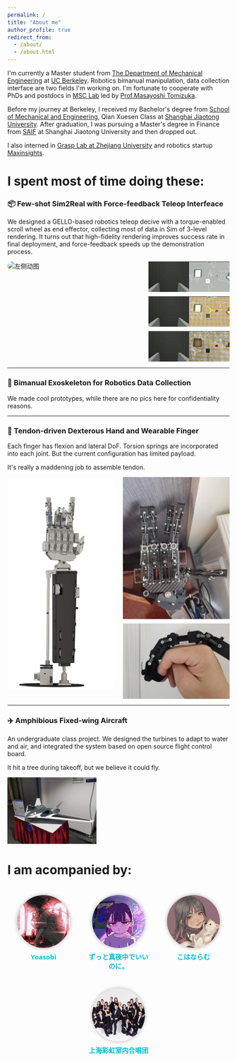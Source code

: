 ```yaml
---
permalink: /
title: "About me"
author_profile: true
redirect_from: 
  - /about/
  - /about.html
---
```


I'm currently a Master student from  [The Department of Mechanical Engineering](https://me.berkeley.edu/) at [UC Berkeley](https://www.berkeley.edu/). Robotics bimanual manipulation, data collection interface are two fields I'm working on. I'm fortunate to cooperate with PhDs and postdocs in [MSC Lab](https://msc.berkeley.edu/) led by [Prof.Masayoshi Tomizuka](https://me.berkeley.edu/people/masayoshi-tomizuka/).

Before my journey at Berkeley, I received my Bachelor's degree from [School of Mechanical and Engineering](https://me.sjtu.edu.cn/), Qian Xuesen Class at [Shanghai Jiaotong University](https://www.sjtu.edu.cn/). After graduation, I was pursuing a Master's degree in Finance from [SAIF](https://www.saif.sjtu.edu.cn/) at Shanghai Jiaotong University and then dropped out.

I also interned in [Grasp Lab at Zhejiang University](https://grasplab2022.github.io/) and robotics startup [Maxinsights](https://www.maxinsights.ai/).

I spent most of time doing these:
======

### 📦 Few-shot Sim2Real with Force-feedback Teleop Interfeace

We designed a GELLO-based robotics teleop decive with a torque-enabled scroll wheel as end effector, collecting most of data in Sim of 3-level rendering.
It turns out that high-fidelity rendering improves success rate in final deployment, and force-feedback speeds up the demonstration process.
<style>
.flex-container {
  display: flex;
  justify-content: center;
  align-items: flex-start;
  gap: 20px;
}

.left-image {
  display: flex;
  align-items: center; /* 垂直居中 */
  justify-content: center;
  height: 100%; /* 必要时可手动指定为固定高度 */
}

.left-image img {
  width: 500px; /* ← 你想要的放大比例，可改为 600px 等 */
  max-width: 100%;
  height: auto;
  border-radius: 10px; /* 可选：加点圆角美观些 */
}


.right-column {
  display: flex;
  flex-direction: column;
  gap: 10px;
}

.right-column img {
  width: 300px;
  height: auto;
}
</style>

<div class="flex-container">
  <div class="left-image">
    <img src="/images/sim_collection.gif" alt="左侧动图">
  </div>
  <div class="right-column">
    <img src="/images/render1.gif" alt="右上动图">
    <img src="/images/render2.gif" alt="右中动图">
    <img src="/images/render3.gif" alt="右下动图">
  </div>
</div>

-----

### 🦾 Bimanual Exoskeleton for Robotics Data Collection

We made cool prototypes, while there are no pics here for confidentiality reasons.

-----


### 🤖 Tendon-driven Dexterous Hand and Wearable Finger

Each finger has flexion and lateral DoF. Torsion springs are incorporated into each joint. But the current configuration has limited payload.

It's really a maddening job to assemble tendon.

<style>
.flex-container {
  display: flex;
  justify-content: center;
  align-items: flex-start;
  gap: 20px;
}

.left-image {
  display: flex;
  align-items: center; /* 垂直居中 */
  justify-content: center;
  height: 100%; /* 必要时可手动指定为固定高度 */
}

.left-image img {
  width: 300px; /* ← 你想要的放大比例，可改为 600px 等 */
  max-width: 100%;
  height: auto;
  border-radius: 10px; /* 可选：加点圆角美观些 */
}


.right-column {
  display: flex;
  flex-direction: column;
  gap: 10px;
}

.right-column img {
  width: 300px;
  height: auto;
}
</style>

<div class="flex-container">
  <div class="left-image">
    <img src="/images/hand_CAD.png">
  </div>
  <div class="right-column">
    <img src="/images/hand_act.png">
    <img src="/images/wearable_finger.png">
  </div>
</div>


---

### ✈️ Amphibious Fixed-wing Aircraft

An undergraduate class project. We designed the turbines to adapt to water and air, and integrated the system based on open source flight control board. 

It hit a tree during takeoff, but we believe it could fly.

<img src="/images/plane.png" width="40%">

I am acompanied by:
======

<style>
.band-section {
  text-align: center;
  margin-top: 40px;
  font-family: 'Segoe UI', 'Helvetica Neue', sans-serif;
}

.band-row {
  display: flex;
  justify-content: center;
  gap: 40px;
  flex-wrap: wrap;
}

.band-item {
  max-width: 140px;
  display: flex;
  flex-direction: column;
  align-items: center;
}

.band-item img {
  width: 120px;
  height: 120px;
  object-fit: cover;       /* 裁剪多余，确保一致大小 */
  border-radius: 50%;      /* 圆形头像 */
  box-shadow: 0 0 10px rgba(0,0,0,0.3);
  margin-bottom: 10px;
}

.band-caption a {
  font-weight: 600;
  font-size: 15px;
  color: #00bcd4;  /* 清新蓝 */
  text-decoration: none;
  line-height: 1.4;
}

.band-caption a:hover {
  text-decoration: underline;
}
</style>


<div class="band-section">
  <div class="band-row">
    <div class="band-item">
      <img src="/images/yoasobi.png" alt="Band 1">
      <div class="band-caption">
        <a href="https://open.spotify.com/artist/64tJ2EAv1RGUaZqc4iOCyj" target="_blank">Yoasobi</a>
      </div>
    </div>
    <div class="band-item">
      <img src="/images/ztmy.png" alt="Band 2">
      <div class="band-caption">
        <a href="https://open.spotify.com/artist/38WbKH6oKAZskBhqDFA8Uj" target="_blank">ずっと真夜中でいいのに。</a>
      </div>
    </div>
    <div class="band-item">
      <img src="/images/kohana.png" alt="Band 3">
      <div class="band-caption">
         <a href="https://open.spotify.com/artist/1I24D95GZP1Nr9hVsiOLmw" target="_blank">こはならむ</a>
      </div>
    </div>
    <div class="band-item">
      <img src="/images/rainbow.png" alt="Band 4">
      <div class="band-caption">
        <a href="https://space.bilibili.com/21562856?spm_id_from=333.337.0.0" target="_blank">上海彩虹室内合唱团</a>
      </div>
    </div>
  </div>
</div>

